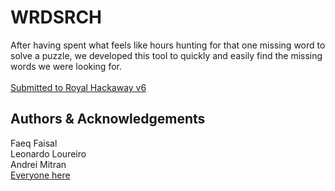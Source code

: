 # WRDSRCH

After having spent what feels like hours hunting for that one missing word to solve a puzzle, we developed this tool to quickly and easily find the missing words we were looking for.
<br><br>
<a href="https://devpost.com/software/wrdsrch">Submitted to Royal Hackaway v6</a>

## Authors & Acknowledgements
Faeq Faisal<br>
Leonardo Loureiro<br>
Andrei Mitran<br>
<a href="https://github.com/googlesamples/mlkit">Everyone here</a>
